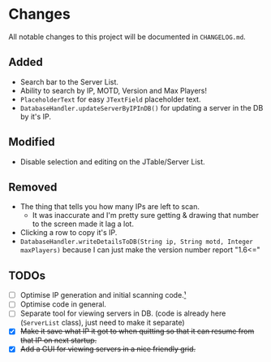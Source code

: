 # Changes
All notable changes to this project will be documented in `CHANGELOG.md`.

## Added
* Search bar to the Server List.
* Ability to search by IP, MOTD, Version and Max Players!
* `PlaceholderText` for easy `JTextField` placeholder text.
* `DatabaseHandler.updateServerByIPInDB()` for updating a server in the DB by it's IP. 

## Modified
* Disable selection and editing on the JTable/Server List.

## Removed
* The thing that tells you how many IPs are left to scan.
  * It was inaccurate and I'm pretty sure getting & drawing that number to the screen made it lag a lot.
* Clicking a row to copy it's IP.
* `DatabaseHandler.writeDetailsToDB(String ip, String motd, Integer maxPlayers)` because I can just make the version number report "1.6<="

## TODOs
- [ ] Optimise IP generation and initial scanning code.[¹][1]
- [ ] Optimise code in general.
- [ ] Separate tool for viewing servers in DB. (code is already here (`ServerList` class), just need to make it separate)
- [x] ~~Make it save what IP it got to when quitting so that it can resume from that IP on next startup.~~
- [x] ~~Add a GUI for viewing servers in a nice friendly grid.~~

[1]: https://github.com/StupidRepo/MCScanner/blob/main/src/com/stupidrepo/mcscanner/MCScanner.java#L126
